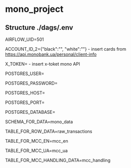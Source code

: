 # mono_project

## Structure  ./dags/.env

AIRFLOW_UID=501

ACCOUNT_ID_2={"black":"", "white":""}    - insert cards from https://api.monobank.ua/personal/client-info

X_TOKEN=      - insert x-toket mono API

POSTGRES_USER=

POSTGRES_PASSWORD=

POSTGRES_HOST=

POSTGRES_PORT=

POSTGRES_DATABASE=


SCHEMA_FOR_DATA=mono_data

TABLE_FOR_ROW_DATA=raw_transactions

TABLE_FOR_MCC_EN=mcc_en

TABLE_FOR_MCC_UA=mcc_ua

TABLE_FOR_MCC_HANDLING_DATA=mcc_handling

